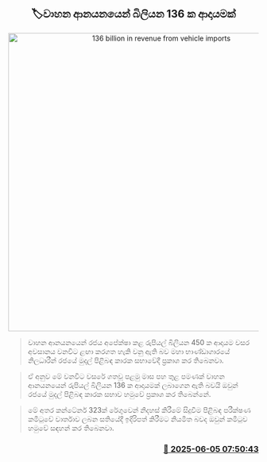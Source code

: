 <p align='center'><b><h2 align='center' title='136 billion in revenue from vehicle imports'>🏷වාහන ආනයනයෙන් බිලියන 136 ක ආදායමක්</h2></b></p>
<p align='center'><img src='https://helakuru.sgp1.cdn.digitaloceanspaces.com/esana/images/lib/vehical-import-ship.jpg' width='600' alt='136 billion in revenue from vehicle imports'></p>

> වාහන ආනයනයෙන් රජය අපේක්ෂා කළ රුපියල් බිලියන 450 ක ආදායම වසර අවසානය වනවිට ළඟා කරගත හැකි වනු ඇති බව මහා භාණ්ඩාගාරයේ නිලධාරීන් රජයේ මුදල් පිළිබඳ කාරක සභාවේදී ප්‍රකාශ කර තිබෙනවා.

> ඒ අනුව මේ වනවිට වසරේ ගතවූ පළමු මාස පහ තුළ පමණක් වාහන ආනයනයෙන් රුපියල් බිලියන 136 ක ආදායමක් ලබාගෙන ඇති බවයි ඔවුන් රජයේ මුදල් පිළිබඳ කාරක සභාව හමුවේ ප්‍රකාශ කර තිබෙන්නේ.

> මේ අතර කන්ටේනර් 323ක් රේගුවෙන් නිදහස් කිරීමේ සිදුවීම පිළිබඳ පරීක්ෂණ කමිටුවේ වාර්තාව ලබන සතියේදී ඉදිරිපත් කිරීමට නියමිත බවද ඔවුන් කමිටුව හමුවේ සඳහන් කර තිබෙනවා.



<h3 align='right'><a href='https://www.helakuru.lk/esana/p/110731/'>📅 2025-06-05 07:50:43</a></h3>
